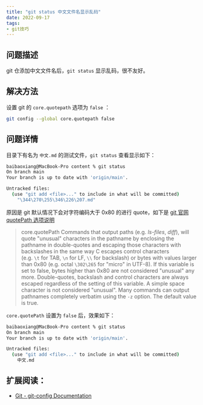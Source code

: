 ```yaml
---
title: "git status 中文文件名显示乱码"
date: 2022-09-17
tags:
- git技巧
---
```


## 问题描述
git 仓添加中文文件名后，`git status` 显示乱码，很不友好。

## 解决方法
设置 git 的 `core.quotepath` 选项为 `false` ：
```bash
git config --global core.quotepath false
```

## 问题详情
目录下有名为 `中文.md` 的测试文件，`git status` 查看显示如下：
```bash
baibaoxiang@MacBook-Pro content % git status 
On branch main
Your branch is up to date with 'origin/main'.

Untracked files:
  (use "git add <file>..." to include in what will be committed)
	"\344\270\255\346\226\207.md"
```

原因是 git 默认情况下会对字符编码大于 0x80 的进行 quote，如下是 [git 官网 quotePath 选项说明](https://git-scm.com/docs/git-config#Documentation/git-config.txt-corequotePath)

> core.quotePath
	Commands that output paths (e.g. _ls-files_, _diff_), will quote "unusual" characters in the pathname by enclosing the pathname in double-quotes and escaping those characters with backslashes in the same way C escapes control characters (e.g. `\t` for TAB, `\n` for LF, `\\` for backslash) or bytes with values larger than 0x80 (e.g. octal `\302\265` for "micro" in UTF-8). If this variable is set to false, bytes higher than 0x80 are not considered "unusual" any more. Double-quotes, backslash and control characters are always escaped regardless of the setting of this variable. A simple space character is not considered "unusual". Many commands can output pathnames completely verbatim using the `-z` option. The default value is true.

`core.quotePath` 设置为 `false` 后，效果如下：
```bash
baibaoxiang@MacBook-Pro content % git status 
On branch main
Your branch is up to date with 'origin/main'.

Untracked files:
  (use "git add <file>..." to include in what will be committed)
	中文.md
```

## 扩展阅读：
- [Git - git-config Documentation](https://git-scm.com/docs/git-config#Documentation/git-config.txt-corequotePath)

